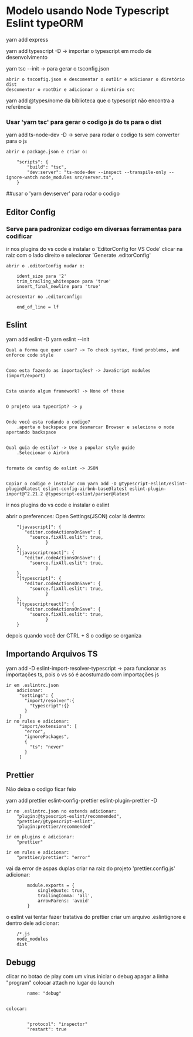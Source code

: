 <h1> Modelo usando Node Typescript Eslint typeORM </h1>

yarn add express


yarn add typescript -D -> importar o typescript em modo de desenvolvimento


yarn tsc --init -> para gerar o tsconfig.json 


	abrir o tsconfig.json e descomentar o outDir e adicionar o diretório dist
	descomentar o rootDir e adicionar o diretório src 


yarn add @types/nome da biblioteca que o typescript não encontra a referência


<h3>Usar 'yarn tsc' para gerar o codigo js do ts para o dist</h3>


yarn add ts-node-dev -D -> serve para rodar o codigo ts sem converter para o js

	abrir o package.json e criar o:

		"scripts": {
			"build": "tsc",
			"dev:server": "ts-node-dev --inspect --transpile-only --ignore-watch node_modules src/server.ts",
		}

##usar o 'yarn dev:server' para rodar o codigo

<h2>Editor Config</h2>
<h3>Serve para padronizar codigo em diversas ferramentas para codificar</h3>
	ir nos plugins do vs code e instalar o 'EditorConfig for VS Code'
	clicar na raiz com o lado direito e selecionar 'Generate .editorConfig'

	abrir o .editorConfig mudar o:

		ident_size para '2'
		trim_trailing_whitespace para 'true'
		insert_final_newline para 'true'

	acrescentar no .editorconfig:

		end_of_line = lf

<h2>Eslint</h2> 

yarn add eslint -D 
yarn eslint --init 

	Qual a forma que quer usar? -> To check syntax, find problems, and enforce code style


	Como esta fazendo as importações? -> JavaScript modules (import/export)


	Esta usando algum framework? -> None of these


	O projeto usa typecript? -> y


	Onde você esta rodando o codigo?
		.aperta o backspace pra desmarcar Browser e seleciona o node apertando backspace


 	Qual guia de estilo? -> Use a popular style guide
		.Selecionar o Airbnb


	formato de config do eslint -> JSON


	Copiar o codigo e instalar com yarn add -D @typescript-eslint/eslint-plugin@latest eslint-config-airbnb-base@latest eslint-plugin-import@^2.21.2 @typescript-eslint/parser@latest


ir nos plugins do vs code e instalar o eslint

abrir o preferences: Open Settings(JSON)
	  colar lá dentro:

		"[javascript]": {
		   "editor.codeActionsOnSave": {
		     "source.fixAll.eslit": true,
                   }
		},
		"[javascriptreact]": {
		   "editor.codeActionsOnSave": {
		     "source.fixAll.eslit": true,
                   }
		},
		"[typescript]": {
		   "editor.codeActionsOnSave": {
		     "source.fixAll.eslit": true,
                   }
		},
		"[typescriptreact]": {
		   "editor.codeActionsOnSave": {
		     "source.fixAll.eslit": true,
                   }
		}

depois quando você der CTRL + S o codigo se organiza 


<h2>Importando Arquivos TS</h2>

yarn add -D eslint-import-resolver-typescript -> para funcionar as importações ts, pois o vs só é acostumado com importações js

	ir em .eslintrc.json
		adicionar:
		 "settings": {
		   "import/resolver":{
		     "typescript":{}
		   }
		 }
	ir no rules e adicionar:
		 "import/extensions": [
		   "error",
		   "ignorePackages",
		   {
		     "ts": "never"
		   }
		 ]
			

<h2>Prettier</h2>

Não deixa o codigo ficar feio

yarn add prettier eslint-config-prettier eslint-plugin-prettier -D

	ir no .eslintrc.json no extends adicionar:
		"plugin:@typescript-eslint/recommended",
		"prettier/@typescript-eslint",
		"plugin:prettier/recommended"
	
	ir em plugins e adicionar:
		"prettier"
	
	ir em rules e adicionar:
		"prettier/prettier": "error"

vai da error de aspas duplas 
	criar na raiz do projeto 'prettier.config.js'
		adicionar:


			module.exports = {
				singleQuote: true,
				trailingComma: 'all',
				arrowParens: 'avoid'
			}


o eslint vai tentar fazer tratativa do prettier
	criar um arquivo .eslintignore e dentro dele adicionar:


		/*.js
		node_modules
		dist


<h2>Debugg</h2>
clicar no botao de play com um virus
	iniciar o debug
			apagar a linha "program"
	colocar attach no lugar do launch


			name: "debug"


	colocar: 


			"protocol": "inspector"
			"restart": true

 